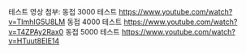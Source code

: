 테스트 영상 첨부: 
동접 3000 테스트 https://www.youtube.com/watch?v=TImhIG5U8LM
동접 4000 테스트 https://www.youtube.com/watch?v=T4ZPAy2Rax0
동접 5000 테스트 https://www.youtube.com/watch?v=HTuut8EIE14
